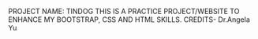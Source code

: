 PROJECT NAME: TINDOG
THIS IS A PRACTICE PROJECT/WEBSITE TO ENHANCE MY BOOTSTRAP, CSS AND HTML SKILLS.
CREDITS- Dr.Angela Yu
